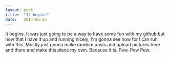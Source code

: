 ```yaml
---
layout: post
title:  "It begins"
date:   2014-05-23
---
```


It begins. It was just going to be a way to have some fun with my github but now that I have it
up and running nicely, I'm gonna see how for I can run with this. Mostly just gonna make random
posts and upload pictures here and there and make this place my own. Because it is. Pew. Pew Pew.

